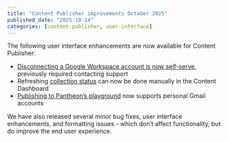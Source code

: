 ```yaml
---
title: "Content Publisher improvements October 2025"
published_date: "2025-10-14"
categories: [content-publisher, user-interface]
---
```

The following user interface enhancements are now available for Content Publisher: 

* [Disconnecting a Google Workspace account is now self-serve](https://docs.content.pantheon.io/accounts#h.n1p26rh2cl4o), previously required contacting support 
* Refreshing [collection status](https://docs.content.pantheon.io/glossary#h.cbx3zf64n1ae) can now be done manually in the Content Dashboard 
* [Publishing to Pantheon’s playground](https://docs.content.pantheon.io/quickstart) now supports personal Gmail accounts 

We have also released several minor bug fixes, user interface enhancements, and formatting issues - which don’t affect functionality, but do improve the end user experience.